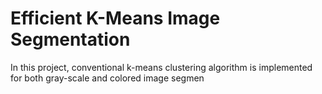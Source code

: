 # Efficient K-Means Image Segmentation

In this project, conventional k-means clustering algorithm is implemented for both gray-scale and colored image segmen